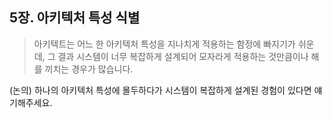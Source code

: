 ## 5장. 아키텍처 특성 식별

> 아키텍트는 어느 한 아키텍처 특성을 지나치게 적용하는 함정에 빠지기가 쉬운데, 그 결과 시스템이 너무 복잡하게 설계되어 모자라게 적용하는 것만큼이나 해를 끼치는 경우가 많습니다.

(논의) 하나의 아키텍처 특성에 몰두하다가 시스템이 복잡하게 설계된 경험이 있다면 얘기해주세요.